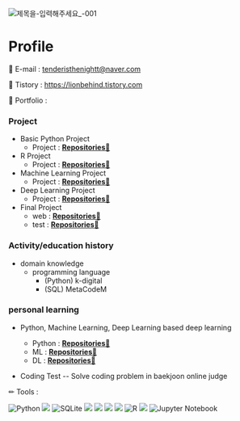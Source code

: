 <!-- add banner plz -->

![제목을-입력해주세요_-001](https://user-images.githubusercontent.com/120777172/211760197-2a6618fb-26f2-4352-b399-605a94271bf2.png)


# Profile

📌 E-mail : tenderisthenightt@naver.com

📌 Tistory : https://lionbehind.tistory.com

📰 Portfolio :

### Project
- Basic Python Project
    - Project : **[Repositories📕](https://github.com/tenderisthenightt/Python-1st-project)**
- R Project
    - Project  : **[Repositories📙](https://github.com/tenderisthenightt/R-2nd-project)**
- Machine Learning Project
    - Project  : **[Repositories📒](https://github.com/tenderisthenightt/MachineLearning-3rd-project)**
- Deep Learning Project 
    - Project  : **[Repositories📗](https://github.com/tenderisthenightt/DeepLearning-4th-project)** 
- Final Project 
    - web : **[Repositories📘](https://github.com/tenderisthenightt/Final_Project_true_final.git)**
    - test : **[Repositories📘](https://github.com/tenderisthenightt/Final_test.git)**

### Activity/education history
- domain knowledge
    - programming language
        - (Python) k-digital
        - (SQL) MetaCodeM

### personal learning

- Python, Machine Learning, Deep Learning based deep learning
    - Python : **[Repositories📘](https://github.com/tenderisthenightt/Learning_Python.git)**
    - ML : **[Repositories📘](https://github.com/tenderisthenightt/Learning_ML.git)**
    - DL : **[Repositories📘](https://github.com/tenderisthenightt/Learning_DL.git)**
    
    
- Coding Test
-- Solve coding problem in baekjoon online judge
    
    
 ✏ Tools :

![Python](https://img.shields.io/badge/-Python-3178C6?style=flat-square&logo=Python&logoColor=white)
     <img src="http://img.shields.io/badge/Oracle-F80000?style=round&logo=Oracle&logoColor=white" />
    ![SQLite](https://img.shields.io/badge/-sqlite-%2307405e.svg?style=flat-square&logo=sqlite&logoColor=white)
  <img src="http://img.shields.io/badge/PyCharm-000000?style=round&logo=PyCharm&logoColor=white" />
  <img src="http://img.shields.io/badge/VisualStudioCode-007ACC?style=round&logo=VSCode&logoColor=white" />
  <img src="http://img.shields.io/badge/Atom-66595C?style=round&logo=Atom&logoColor=white" />
    <img src="http://img.shields.io/badge/Anaconda-44A833?style=round&logo=Anaconda&logoColor=white" />
    ![R](https://img.shields.io/badge/-R-A8B9CC?style=flat-square&logo=R&logoColor=black)
    <img src="https://img.shields.io/badge/Google Colab-F9AB00?style=flat-square&logo=Google Colab&logoColor=white"/>
![Jupyter Notebook](https://img.shields.io/badge/-jupyter-%23FA0F00.svg?flat-square&logo=jupyter&logoColor=white)


